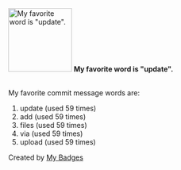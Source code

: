 <img src="https://my-badges.github.io/my-badges/favorite-word.png" alt="My favorite word is &quot;update&quot;." title="My favorite word is &quot;update&quot;." width="128">
<strong>My favorite word is &quot;update&quot;.</strong>
<br><br>

My favorite commit message words are:

1. update (used 59 times)
2. add (used 59 times)
3. files (used 59 times)
4. via (used 59 times)
5. upload (used 59 times)


Created by <a href="https://github.com/my-badges/my-badges">My Badges</a>